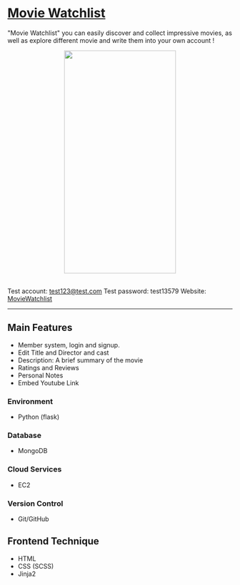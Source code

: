 # [Movie Watchlist](https://movie.rickchen.site/login)

"Movie Watchlist" you can easily discover and collect impressive movies, as well as explore different movie and write them into your own account !


<div style="text-align:center">
    <img src="watchlist_demo.gif" align="center" height="500" width="250">
</div>

<br>

Test account: test123@test.com
Test password: test13579
Website: [MovieWatchlist](https://movie.rickchen.site)

---

## Main Features

- Member system, login and signup.
- Edit Title and Director and cast
- Description: A brief summary of the movie
- Ratings and Reviews
- Personal Notes
- Embed Youtube Link



### Environment

- Python (flask)

### Database

- MongoDB

### Cloud Services

- EC2

### Version Control

- Git/GitHub

## Frontend Technique

- HTML
- CSS (SCSS)
- Jinja2